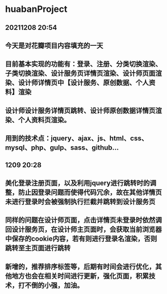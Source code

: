 # huabanProject

## 20211208 20:54
## 今天是对花瓣项目内容填充的一天
## 目前基本实现的功能有：登录、注册、分类切换渲染、子类切换渲染、设计服务页详情页渲染、设计师页面渲染、设计师详情页中【设计服务、原创数据、个人资料】渲染
## 设计师设计服务详情页跳转、设计师原创数据详情页渲染、个人资料页渲染。

## 用到的技术点：jquery、ajax、js、html、css、mysql、php、gulp、sass、github...
## 
## 1209 20:28
## 美化登录注册页面，以及利用jquery进行跳转时的调整，防止因登录问题而使得代码冗余，故在其他详情页未进行登录时会被强制执行拦截并跳转到设计服务页
## 同样的问题在设计师页面，点击详情页未登录时依然调回设计服务页，在设计师主页面时，会获取当前浏览器中保存的cookie内容，若有则进行登录名渲染，否则跳转至主页面进行跳转
## 新增的，推荐排序标签等，后期有时间会进行优化，其他地方也会在相关时间进行更新，强化页面，积累技术，打不倒的小强，加油。
